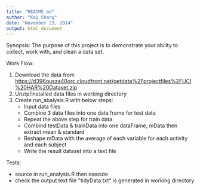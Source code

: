 ```yaml
---
title: "README.md"
author: "Kay Shang"
date: "November 23, 2014"
output: html_document
---
```

Synopsis:
The purpose of this project is to demonstrate your ability to collect, work with, and clean a data set.

Work Flow:
1. Download the data from
https://d396qusza40orc.cloudfront.net/getdata%2Fprojectfiles%2FUCI%20HAR%20Dataset.zip 
2. Unzip/installed data files in working directory
3. Create run_abalysis.R with below steps:
   - Input data files
   - Combine 3 data files into one data frame for test data 
   - Repeat the above step for train data
   - Combind testData & trainData into one dataFrame, mData then extract mean & standard
   - Reshape mData with the average of each variable for each activity and each subject
   - Write the result dataset into a text file

Tests:
   - source in run_analysis.R then execute
   - check the output text file "tidyData.txt" is generated in working directory


